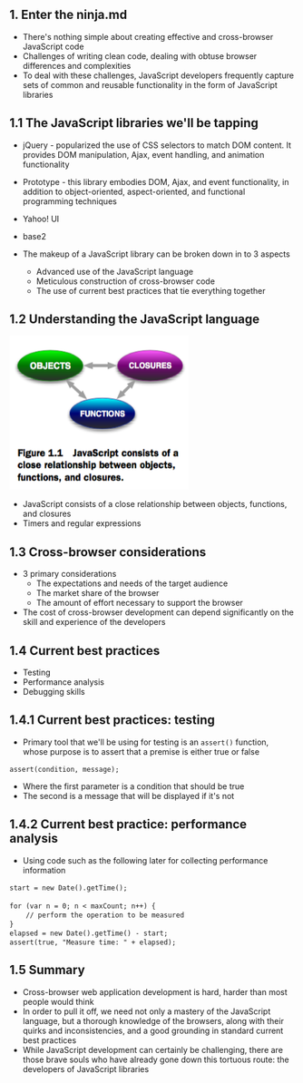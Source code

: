 ## 1. Enter the ninja.md
* There's nothing simple about creating effective and cross-browser JavaScript code
* Challenges of writing clean code, dealing with obtuse browser differences and complexities
* To deal with these challenges, JavaScript developers frequently capture sets of common and reusable functionality in the form of JavaScript libraries

## 1.1 The JavaScript libraries we'll be tapping
* jQuery - popularized the use of CSS selectors to match DOM content. It provides DOM manipulation, Ajax, event handling, and animation functionality
* Prototype - this library embodies DOM, Ajax, and event functionality, in addition to object-oriented, aspect-oriented, and functional programming techniques
* Yahoo! UI
* base2

* The makeup of a JavaScript library can be broken down in to 3 aspects
    * Advanced use of the JavaScript language
    * Meticulous construction of cross-browser code
    * The use of current best practices that tie everything together

## 1.2 Understanding the JavaScript language
![Figure 1.1](images/figure1.1.png)

* JavaScript consists of a close relationship between objects, functions, and closures
* Timers and regular expressions

## 1.3 Cross-browser considerations
* 3 primary considerations
    * The expectations and needs of the target audience
    * The market share of the browser
    * The amount of effort necessary to support the browser
* The cost of cross-browser development can depend significantly on the skill and experience of the developers

## 1.4 Current best practices
* Testing
* Performance analysis
* Debugging skills

## 1.4.1 Current best practices: testing
* Primary tool that we'll be using for testing is an `assert()` function, whose purpose is to assert that a premise is either true or false
```
assert(condition, message);
```
* Where the first parameter is a condition that should be true
* The second is a message that will be displayed if it's not

## 1.4.2 Current best practice: performance analysis
* Using code such as the following later for collecting performance information
```
start = new Date().getTime();

for (var n = 0; n < maxCount; n++) {
    // perform the operation to be measured
}
elapsed = new Date().getTime() - start;
assert(true, "Measure time: " + elapsed);
```

## 1.5 Summary
* Cross-browser web application development is hard, harder than most people would think
* In order to pull it off, we need not only a mastery of the JavaScript language, but a thorough knowledge of the browsers, along with their quirks and inconsistencies, and a good grounding in standard current best practices
* While JavaScript development can certainly be challenging, there are those brave souls who have already gone down this tortuous route: the developers of JavaScript libraries